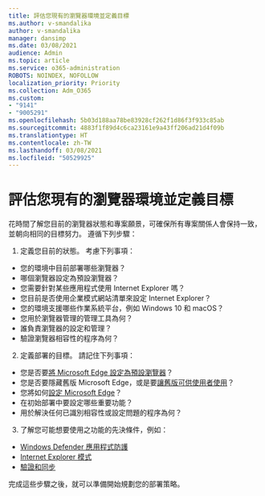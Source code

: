 ```yaml
---
title: 評估您現有的瀏覽器環境並定義目標
ms.author: v-smandalika
author: v-smandalika
manager: dansimp
ms.date: 03/08/2021
audience: Admin
ms.topic: article
ms.service: o365-administration
ROBOTS: NOINDEX, NOFOLLOW
localization_priority: Priority
ms.collection: Adm_O365
ms.custom:
- "9141"
- "9005291"
ms.openlocfilehash: 5b03d188aa78be83928cf262f1d86f3f933c85ab
ms.sourcegitcommit: 4883f1f89d4c6ca23161e9a43ff206ad21d4f09b
ms.translationtype: HT
ms.contentlocale: zh-TW
ms.lasthandoff: 03/08/2021
ms.locfileid: "50529925"
---
```

# <a name="evaluate-your-existing-browser-environment-and-define-goals"></a>評估您現有的瀏覽器環境並定義目標

花時間了解您目前的瀏覽器狀態和專案願景，可確保所有專案關係人會保持一致，並朝向相同的目標努力。 遵循下列步驟：

1. 定義您目前的狀態。 考慮下列事項：
- 您的環境中目前部署哪些瀏覽器？
- 哪個瀏覽器設定為預設瀏覽器？
- 您需要針對某些應用程式使用 Internet Explorer 嗎？
- 您目前是否使用企業模式網站清單來設定 Internet Explorer？
- 您的環境支援哪些作業系統平台，例如 Windows 10 和 macOS？
- 您用於瀏覽器管理的管理工具為何？
- 誰負責瀏覽器的設定和管理？
- 驗證瀏覽器相容性的程序為何？
2. 定義部署的目標。 請記住下列事項：
- 您是否要[將 Microsoft Edge 設定為預設瀏覽器](https://docs.microsoft.com/DeployEdge/edge-default-browser)？
- 您是否要隱藏舊版 Microsoft Edge，或是要[讓舊版可供使用者使用](https://docs.microsoft.com/DeployEdge/microsoft-edge-sysupdate-access-old-edge)？
- 您將如何[設定 Microsoft Edge](https://docs.microsoft.com/DeployEdge/configure-microsoft-edge)？
- 在初始部署中要設定哪些重要功能？
- 用於解決任何已識別相容性或設定問題的程序為何？
3. 了解您可能想要使用之功能的先決條件，例如：
- [Windows Defender 應用程式防護](https://docs.microsoft.com/windows/security/threat-protection/microsoft-defender-application-guard/reqs-md-app-guard)
- [Internet Explorer 模式](https://docs.microsoft.com/DeployEdge/edge-ie-mode)
- [驗證和同步](https://docs.microsoft.com/DeployEdge/microsoft-edge-security-identity)

完成這些步驟之後，就可以準備開始規劃您的部署策略。
